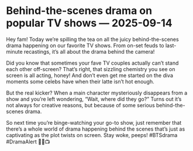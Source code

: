 # Behind-the-scenes drama on popular TV shows — 2025-09-14

Hey fam! Today we’re spilling the tea on all the juicy behind-the-scenes drama happening on our favorite TV shows. From on-set feuds to last-minute recastings, it’s all about the drama behind the camera!

Did you know that sometimes your fave TV couples actually can’t stand each other off-screen? That’s right, that sizzling chemistry you see on screen is all acting, honey! And don’t even get me started on the diva moments some celebs have when their latte isn’t hot enough.

But the real kicker? When a main character mysteriously disappears from a show and you’re left wondering, “Wait, where did they go?” Turns out it’s not always for creative reasons, but because of some serious behind-the-scenes drama.

So next time you’re binge-watching your go-to show, just remember that there’s a whole world of drama happening behind the scenes that’s just as captivating as the plot twists on screen. Stay woke, peeps! #BTSdrama #DramaAlert 🍵✨📺
